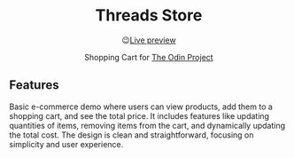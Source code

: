 <h1 align='center'>Threads Store</h1>

<p align='center'>&#128521;<a href="https://shopping-cart-odp.vercel.app/">Live preview</a></p>

<p align='center'>Shopping Cart for <a href="https://www.theodinproject.com/paths/full-stack-javascript/courses/javascript">The Odin Project</a></p>


<h2>Features</h2>

Basic e-commerce demo where users can view products, add them to a shopping cart, and see the total price. It includes features like updating quantities of items, removing items from the cart, and dynamically updating the total cost. The design is clean and straightforward, focusing on simplicity and user experience.


</br>
